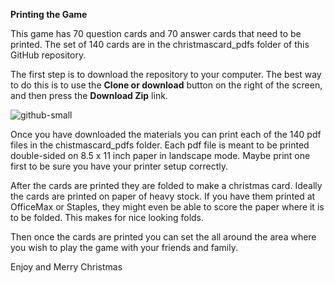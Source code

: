 **Printing the Game**

This game has 70 question cards and 70 answer cards that need to be printed.  The set of 140 cards are in the christmascard_pdfs folder of this GitHub repository.

The first step is to download the repository to your computer.  The best way to do this is to use the **Clone or download** button on the right of the screen, and then press the **Download Zip** link.

![github-small](https://github.com/jmtroy/ChristmasCardTrivia/blob/master/download_image.png)

Once you have downloaded the materials you can print each of the 140 pdf files in the chistmascard_pdfs folder.  Each pdf file is meant to be printed double-sided on 8.5 x 11 inch paper in landscape mode.  Maybe print one first to be sure you have your printer setup correctly.

After the cards are printed they are folded to make a christmas card.  Ideally the cards are printed on paper of heavy stock. If you have them printed at OfficeMax or Staples, they might even be able to score the paper where it is to be folded.  This makes for nice looking folds.

Then once the cards are printed you can set the all around the area where you wish to play the game with your friends and family.

Enjoy and Merry Christmas
